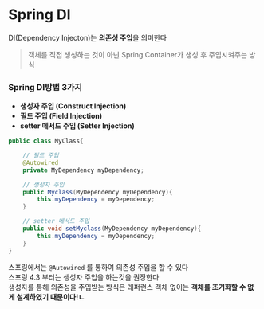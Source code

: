 # Spring DI
DI(Dependency Injecton)는 **의존성 주입**을 의미한다
> 객체를 직접 생성하는 것이 아닌 Spring Container가 생성 후 주입시켜주는 방식

### Spring DI방법 3가지
- **생성자 주입 (Construct Injection)**
- **필드 주입 (Field Injection)**
- **setter 메서드 주입 (Setter Injection)**

```java
public class MyClass{

    // 필드 주입
    @Autowired
    private MyDependency myDependency;

    // 생성자 주입
    public Myclass(MyDependency myDependency){
        this.myDependency = myDependency;
    }

    // setter 메서드 주입
    public void setMyclass(MyDependency myDependency){
        this.myDependency = myDependency;
    }
}
```

스프링에서는 `@Autowired` 를 통하여 의존성 주입을 할 수 있다  
스프링 4.3 부터는 생성자 주입을 하는것을 권장한다  
생성자를 통해 의존성을 주입받는 방식은 래퍼런스 객체 없이는 **객체를 초기화할 수 없게 설계하였기 때문이다!ㄴ**
